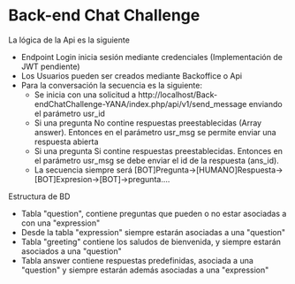 Back-end Chat Challenge
=============
La lógica de la Api es la siguiente
- Endpoint Login inicia sesión mediante credenciales (Implementación  de JWT pendiente)
- Los Usuarios  pueden ser creados mediante Backoffice o Api
- Para la conversación la secuencia es la siguiente:
	-	Se inicia con una solicitud a http://localhost/Back-endChatChallenge-YANA/index.php/api/v1/send_message enviando el parámetro  usr_id
	-	Si una pregunta No contine respuestas preestablecidas (Array answer). Entonces en el parámetro usr_msg se permite enviar una respuesta abierta
	-	Si una pregunta Si contine respuestas preestablecidas. Entonces en el parámetro usr_msg se debe enviar el id de la respuesta (ans_id).
	-	La secuencia siempre será [BOT]Pregunta->[HUMANO]Respuesta->[BOT]Expresion->[BOT]->pregunta....

Estructura de BD
-	Tabla "question", contiene preguntas que pueden o no estar asociadas a con una "expression"
-	Desde la tabla "expression" siempre estarán asociadas a una "question"
-	Tabla "greeting" contiene los saludos de bienvenida, y siempre estarán asociados a una "question"
-	Tabla answer contiene respuestas predefinidas, asociada a una "question" y siempre estarán además asociadas a una "expression"
		
